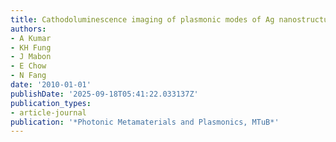 ```yaml
---
title: Cathodoluminescence imaging of plasmonic modes of Ag nanostructures
authors:
- A Kumar
- KH Fung
- J Mabon
- E Chow
- N Fang
date: '2010-01-01'
publishDate: '2025-09-18T05:41:22.033137Z'
publication_types:
- article-journal
publication: '*Photonic Metamaterials and Plasmonics, MTuB*'
---
```

